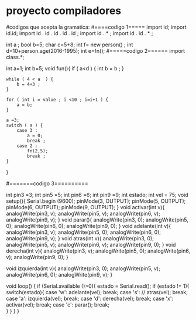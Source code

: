 # proyecto compiladores


#codigos que acepta la gramatica:
#====codigo 1=====
import id;
import id.id;
import id . id . id . id . id ;
import id . * ;
import id . id . * ;

int a ;
bool b=5;
char c=5+8;
int f= new person() ;
int d=10+person.age(2016-1995);
int e=fn();
#=====codigo 2======
import class.*;

int a=1;
int b=5;
void fun(){ 
	if ( a<d ) {
		int b = b ;
	}
	
	while ( 4 < a  ) {
		b = 4+3 ;
	}

	for ( int i = value ; i <10 ; i=i+1 ) {
		a = b;
	}

	a =3;
	switch ( a ) {
		case 3 :
			a = 0;
			break ;
		case 2 :
			fn(2,5);
			break ;
	}
}

#=======codigo 3==========

int pin3 =3;
int pin5 =5;
int pin6 =6;
int pin9 =9;
int estado;
int vel = 75;
void setup(){
  Serial.begin (9600);
  pinMode(3, OUTPUT);
  pinMode(5, OUTPUT);
  pinMode(6, OUTPUT);
  pinMode(9, OUTPUT);
}
void activar(int v){
    analogWrite(pin3, v); 
    analogWrite(pin5, v);
    analogWrite(pin6, v);
    analogWrite(pin9, v);
}
void parar(){
  analogWrite(pin3, 0);
  analogWrite(pin5, 0);
  analogWrite(pin6, 0);
  analogWrite(pin9, 0);
}
void adelante(int v){
    analogWrite(pin3, v); 
    analogWrite(pin5, 0);
    analogWrite(pin6, 0);
    analogWrite(pin9, v);
}
void atras(int v){
    analogWrite(pin3, 0); 
    analogWrite(pin5, v);
    analogWrite(pin6, v);
    analogWrite(pin9, 0);
  }
void derecha(int v){
    analogWrite(pin3, v); 
    analogWrite(pin5, 0);
    analogWrite(pin6, v);
    analogWrite(pin9, 0);
}


void izquierda(int v){
    analogWrite(pin3, 0); 
    analogWrite(pin5, v);
    analogWrite(pin6, 0);
    analogWrite(pin9, v);
}

 void loop() { 
if (Serial.available ()>0){
    estado = Serial.read();
    if (estado != 1){
      switch(estado){
          case 'w':
          adelante(vel); 
          break;
          case 's': // 
          atras(vel); 
          break;
          case 'a':
          izquierda(vel); 
          break;
          case 'd':
          derecha(vel); 
          break;
          case 'x':
          activar(vel); 
          break;
          case 'c':
          parar();
          break;          
      }
    }
  }
}

